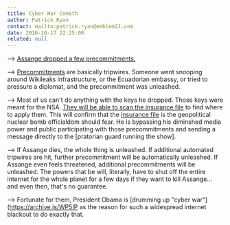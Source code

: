 ```yaml
---
title: Cyber War Cometh
author: Patrick Ryan
contact: mailto:patrick.ryan@emblem21.com
date: 2016-10-17 22:25:00
related: null
---
```


--> [Assange dropped a few  precommitments.](http://archive.is/usn3y)

--> [Precommitments](http://archive.is/ZtD4M) are basically tripwires.  Someone went snooping around Wikileaks infrastructure, or the Ecuadorian embassy, or tried to pressure a diplomat, and the precommitment was unleashed.

--> Most of us can't do anything with the keys he dropped.  Those keys were meant for the NSA.  [They will be able to scan the insurance file](http://archive.is/0fjcY) to find where to apply them.  This will confirm that the [insurance file](http://archive.is/NPGe7) is the geopolitical nuclear bomb officialdom should fear.  He is bypassing his diminshed media power and public participating with those precommitments and sending a message directly to the [pratorian guard running the show].  

--> If Assange dies, the whole thing is unleashed.  If additional automated tripwires are hit, further precommitment will be automatically unleashed.  If Assange even feels threatened, additional precommitments will be unleashed.  The powers that be will, literally, have to shut off the entire internet for the whole planet for a few days if they want to kill Assange... and even then, that's no guarantee.

--> Fortunate for them, President Obama is [drumming up "cyber war"](https://archive.is/WP5IP as the reason for such a widespread internet blackout to do exactly that.